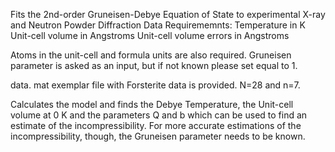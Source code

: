 Fits the 2nd-order Gruneisen-Debye Equation of State to experimental X-ray and Neutron Powder Diffraction Data
Requirememnts:
Temperature in K
Unit-cell volume in Angstroms
Unit-cell volume errors in Angstroms

Atoms in the unit-cell and formula units are also required. Gruneisen parameter is asked as an input, but if not known
please set equal to 1. 

data. mat exemplar file with Forsterite data is provided. N=28 and n=7. 

Calculates the model and finds the Debye Temperature, the Unit-cell volume at 0 K and the parameters Q and b which can be 
used to find an estimate of the incompressibility. For more accurate estimations of the incompressibility, though, the 
Gruneisen parameter needs to be known. 


